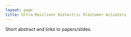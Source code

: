 ```yaml
---
layout: page
title: Ultra-Resilient Dielectric Elastomer Actuators
---
```


Short abstract and links to papers/slides.

